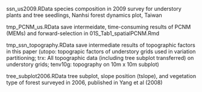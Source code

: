 ssn_us2009.RData
species composition in 2009 survey for understory plants and tree seedlings, Nanhsi forest dynamics plot, Taiwan

tmp_PCNM_us.RData
save intermeidate, time-consuming results of PCNM (MEMs) and forward-selection in 01S_Tab1_spatialPCNM.Rmd

tmp_ssn_topography.RData
save intermediate results of topographic factors in this paper (utopo: topograpic factors of understory grids used in variation partitioning; trx: All topographic data (including tree subplot transferred) on understory grids; tenv10g: topography on 10m x 10m subplot) 

tree_subplot2006.RData
tree subplot, slope position (tslope), and vegetation type of forest surveyed in 2006, published in Yang et al (2008)
